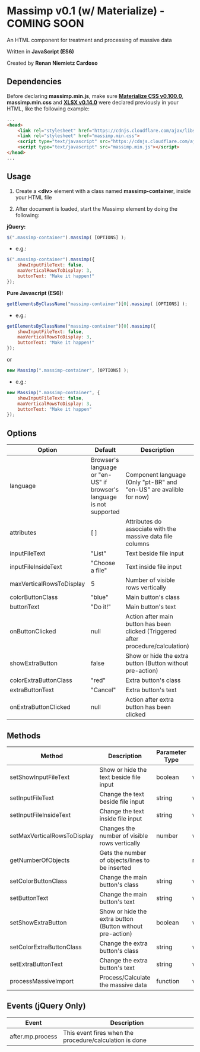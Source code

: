 # Massimp v0.1 (w/ Materialize) - COMING SOON
An HTML component for treatment and processing of massive data

Written in **JavaScript (ES6)**

Created by **Renan Niemietz Cardoso**

## Dependencies

Before declaring **massimp.min.js**, make sure **[Materialize CSS v0.100.0](https://github.com/Dogfalo/materialize/tree/v0.100.0)**, **massimp.min.css** and **[XLSX v0.14.0](https://github.com/SheetJS/js-xlsx/tree/v0.14.0)** were declared previously in your HTML, like the following example:
```html
...
<head>
    <link rel="stylesheet" href="https://cdnjs.cloudflare.com/ajax/libs/materialize/1.0.0/css/materialize.min.css">
    <link rel="stylesheet" href="massimp.min.css">
    <script type="text/javascript" src="https://cdnjs.cloudflare.com/ajax/libs/xlsx/0.14.0/xlsx.full.min.js"></script>
    <script type="text/javascript" src="massimp.min.js"></script>
</head>
...
```

## Usage

1. Create a **\<div\>** element with a class named **massimp-container**, inside your HTML file

2. After document is loaded, start the Massimp element by doing the following:

**jQuery:**
```javascript
$(".massimp-container").massimp( [OPTIONS] );
```
   * e.g.:
```javascript
$(".massimp-container").massimp({
    showInputFileText: false,
    maxVerticalRowsToDisplay: 3,
    buttonText: "Make it happen!"
});
```
   **Pure Javascript (ES6):**
```javascript
getElementsByClassName("massimp-container")[0].massimp( [OPTIONS] );
```
   * e.g.:
```javascript
getElementsByClassName("massimp-container")[0].massimp({
    showInputFileText: false,
    maxVerticalRowsToDisplay: 3,
    buttonText: "Make it happen!"
});
```
   or
```javascript
new Massimp(".massimp-container", [OPTIONS] );
```
   * e.g.:
```javascript
new Massimp(".massimp-container", {
    showInputFileText: false,
    maxVerticalRowsToDisplay: 3,
    buttonText: "Make it happen"
});
```

## Options

Option | Default | Description | Type
--- | --- | --- | ---
language | Browser's language or "en-US" if browser's language is not supported | Component language (Only "pt-BR" and "en-US" are avalible for now) | string
attributes | [ ] | Attributes do associate with the massive data file columns | Array of objects
inputFileText | "List" | Text beside file input | string
inputFileInsideText | "Choose a file" | Text inside file input | string
maxVerticalRowsToDisplay | 5 | Number of visible rows vertically | number
colorButtonClass | "blue" | Main button's class | string
buttonText | "Do it!" | Main button's text | string
onButtonClicked | null | Action after main button has been clicked (Triggered after procedure/calculation) | function
showExtraButton | false | Show or hide the extra button (Button without pre-action) | boolean
colorExtraButtonClass | "red" | Extra button's class | string
extraButtonText | "Cancel" | Extra button's text | string
onExtraButtonClicked | null | Action after extra button has been clicked | function

## Methods

Method | Description | Parameter Type | Return Type
--- | --- | --- | ---
setShowInputFileText | Show or hide the text beside file input | boolean | void
setInputFileText | Change the text beside file input | string | void
setInputFileInsideText | Change the text inside file input | string | void
setMaxVerticalRowsToDisplay | Changes the number of visible rows vertically | number | void
getNumberOfObjects | Gets the number of objects/lines to be inserted |  | number
setColorButtonClass | Change the main button's class | string | void
setButtonText | Change the main button's text | string | void
setShowExtraButton | Show or hide the extra button (Button without pre-action) | boolean | void
setColorExtraButtonClass | Change the extra button's class | string | void
setExtraButtonText | Change the extra button's text | string | void
processMassiveImport | Process/Calculate the massive data | function | void

## Events (jQuery Only)

Event | Description
--- | ---
after.mp.process | This event fires when the procedure/calculation is done